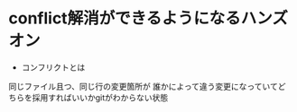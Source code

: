 # conflict解消ができるようになるハンズオン

- コンフリクトとは

同じファイル且つ、同じ行の変更箇所が
誰かによって違う変更になっていてどちらを採用すればいいかgitがわからない状態

